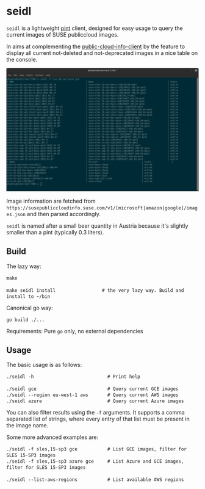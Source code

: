 # seidl

`seidl` is a lightweight [pint](https://pint.suse.com/) client, designed for easy usage to query the current images of SUSE publiccloud images.

In aims at complementing the [public-cloud-info-client](https://github.com/SUSE-Enceladus/public-cloud-info-client) by the feature to display all current not-deleted and not-deprecated images in a nice table on the console.

![Screenshot of seidl in action when querying the current Azure and GCP images](usage.png)

Image information are fetched from `https://susepubliccloudinfo.suse.com/v1/[microsoft|amazon|google]/images.json` and then parsed accordingly.

`seidl` is named after a small beer quantity in Austria because it's slightly smaller than a pint (typically 0.3 liters).

## Build

The lazy way:

    make

    make seidl install                 # the very lazy way. Build and install to ~/bin

Canonical go way:

    go build ./...

Requirements: Pure `go` only, no external dependencies

## Usage

The basic usage is as follows:

    ./seidl -h                           # Print help
    
    ./seidl gce                          # Query current GCE images
    ./seidl --region eu-west-1 aws       # Query current AWS images
    ./seidl azure                        # Query current Azure images

You can also filter results using the `-f` arguments. It supports a comma separated list of strings, where every entry of that list must be present in the image name.

Some more advanced examples are:

    ./seidl -f sles,15-sp3 gce           # List GCE images, filter for SLES 15-SP3 images
    ./seidl -f sles,15-sp3 azure gce     # List Azure and GCE images, filter for SLES 15-SP3 images
    
    ./seidl --list-aws-regions           # List available AWS regions